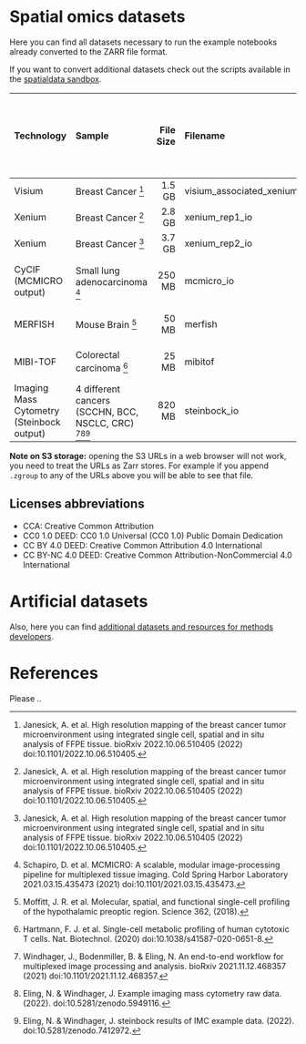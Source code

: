 # Spatial omics datasets

Here you can find all datasets necessary to run the example notebooks already converted to the ZARR file format.

If you want to convert additional datasets check out the scripts available in the [spatialdata sandbox](https://github.com/giovp/spatialdata-sandbox).

| Technology                                | Sample                                                    | File Size | Filename                    | download data                                                                                   | work with data remotely (**see note below**)                                               | license           |
| :---------------------------------------- | :-------------------------------------------------------- | --------: | :-------------------------- | :---------------------------------------------------------------------------------------------- | :----------------------------------------------------------------------------------------- | :---------------- |
| Visium                                    | Breast Cancer [^2]                                        |    1.5 GB | visium_associated_xenium_io | [.zarr.zip](https://s3.embl.de/spatialdata/spatialdata-sandbox/visium_associated_xenium_io.zip) | [S3](https://s3.embl.de/spatialdata/spatialdata-sandbox/visium_associated_xenium_io.zarr/) | CCA               |
| Xenium                                    | Breast Cancer [^2]                                        |    2.8 GB | xenium_rep1_io              | [.zarr.zip](https://s3.embl.de/spatialdata/spatialdata-sandbox/xenium_rep1_io.zip)              | [S3](https://s3.embl.de/spatialdata/spatialdata-sandbox/xenium_rep1_io.zarr/)              | CCA               |
| Xenium                                    | Breast Cancer [^2]                                        |    3.7 GB | xenium_rep2_io              | [.zarr.zip](https://s3.embl.de/spatialdata/spatialdata-sandbox/xenium_rep2_io.zip)              | [S3](https://s3.embl.de/spatialdata/spatialdata-sandbox/xenium_rep2_io.zarr/)              | CCA               |
| CyCIF (MCMICRO output)                    | Small lung adenocarcinoma [^3]                            |    250 MB | mcmicro_io                  | [.zarr.zip](https://s3.embl.de/spatialdata/spatialdata-sandbox/mcmicro_io.zip)                  | [S3](https://s3.embl.de/spatialdata/spatialdata-sandbox/mcmicro_io.zarr/)                  | CC BY-NC 4.0 DEED |
| MERFISH                                   | Mouse Brain [^4]                                          |     50 MB | merfish                     | [.zarr.zip](https://s3.embl.de/spatialdata/spatialdata-sandbox/merfish.zip)                     | [S3](https://s3.embl.de/spatialdata/spatialdata-sandbox/merfish.zarr/)                     | CC0 1.0 DEED      |
| MIBI-TOF                                  | Colorectal carcinoma [^5]                                 |     25 MB | mibitof                     | [.zarr.zip](https://s3.embl.de/spatialdata/spatialdata-sandbox/mibitof.zip)                     | [S3](https://s3.embl.de/spatialdata/spatialdata-sandbox/mibitof.zarr/)                     | CC BY 4.0 DEED    |
| Imaging Mass Cytometry (Steinbock output) | 4 different cancers (SCCHN, BCC, NSCLC, CRC) [^6][^7][^8] |    820 MB | steinbock_io                | [.zarr.zip](https://s3.embl.de/spatialdata/spatialdata-sandbox/steinbock_io.zip)                | [S3](https://s3.embl.de/spatialdata/spatialdata-sandbox/steinbock_io.zarr/)                | CC BY 4.0 DEED    |

<!--                                      | NanoString CosMx                                          | Non-small cell lung cancer [^1] | 4.2 GB                      | cosmx_io                                                                                        | [.zarr.zip](https://s3.embl.de/spatialdata/spatialdata-sandbox/cosmx_io.zip)               | [S3](https://s3.embl.de/spatialdata/spatialdata-sandbox/cosmx_io.zarr/) | NanoString removed the dataset? -->

**Note on S3 storage:** opening the S3 URLs in a web browser will not work, you need to treat the URLs as Zarr stores. For example if you append `.zgroup` to any of the URLs above you will be able to see that file.

## Licenses abbreviations

-   CCA: Creative Common Attribution
-   CC0 1.0 DEED: CC0 1.0 Universal (CC0 1.0) Public Domain Dedication
-   CC BY 4.0 DEED: Creative Common Attribution 4.0 International
-   CC BY-NC 4.0 DEED: Creative Common Attribution-NonCommercial 4.0 International

<!-- to add: raccoon, blobs, "additional resources for methods developers" -->
<!-- Artificial datasets
| Description | File Size| Filename                     | download data                                                                                   | work with data remotely [^1]                                                               |
| :--------------------- | :------------------------- | --------:| :--------------------------  | :---------------------------------------------------------------------------------------------- | :----------------------------------------------------------------------------------------- || -                      | -                          |     11 kB| toy                          | [.zarr.zip](https://s3.embl.de/spatialdata/spatialdata-sandbox/toy.zip)                         | [S3](https://s3.embl.de/spatialdata/spatialdata-sandbox/toy.zarr/)                         | -->

# Artificial datasets

Also, here you can find [additional datasets and resources for methods developers](https://github.com/scverse/spatialdata-notebooks/blob/main/notebooks/developers_resources/storage_format/).

# References

Please ..
[^1]: He, S. et al. High-Plex Multiomic Analysis in FFPE Tissue at Single-Cellular and Subcellular Resolution by Spatial Molecular Imaging. bioRxiv 2021.11.03.467020 (2021) doi:10.1101/2021.11.03.467020.
[^2]: Janesick, A. et al. High resolution mapping of the breast cancer tumor microenvironment using integrated single cell, spatial and in situ analysis of FFPE tissue. bioRxiv 2022.10.06.510405 (2022) doi:10.1101/2022.10.06.510405.
[^3]: Schapiro, D. et al. MCMICRO: A scalable, modular image-processing pipeline for multiplexed tissue imaging. Cold Spring Harbor Laboratory 2021.03.15.435473 (2021) doi:10.1101/2021.03.15.435473.
[^4]: Moffitt, J. R. et al. Molecular, spatial, and functional single-cell profiling of the hypothalamic preoptic region. Science 362, (2018).
[^5]: Hartmann, F. J. et al. Single-cell metabolic profiling of human cytotoxic T cells. Nat. Biotechnol. (2020) doi:10.1038/s41587-020-0651-8.
[^6]: Windhager, J., Bodenmiller, B. & Eling, N. An end-to-end workflow for multiplexed image processing and analysis. bioRxiv 2021.11.12.468357 (2021) doi:10.1101/2021.11.12.468357.
[^7]: Eling, N. & Windhager, J. Example imaging mass cytometry raw data. (2022). doi:10.5281/zenodo.5949116.
[^8]: Eling, N. & Windhager, J. steinbock results of IMC example data. (2022). doi:10.5281/zenodo.7412972.
